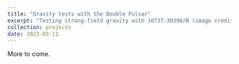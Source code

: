 ```yaml
---
title: "Gravity tests with the Double Pulsar"
excerpt: "Testing strong-field gravity with J0737-3039A/B (image credit: Michael Kramer) <br/><img src='/images/0737.png'>"
collection: projects
date: 2023-05-11
---
```


More to come.
